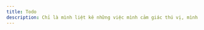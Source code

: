 ```yaml
---
title: Todo
description: Chỉ là mình liệt kê những việc mình cảm giác thú vị, mình hứng thú phải làm trong một khoảnh khác nào đấy. Tất cả sẽ được liệt kê tại đây để rồi mình không thể quên, để rồi có động lực hoàn thành tất cả những việc đấy.
---
```

